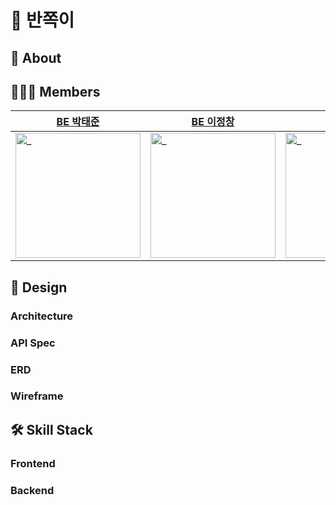<!-- ## Hi there 👋 -->

<!--

**Here are some ideas to get you started:**

🙋‍♀️ A short introduction - what is your organization all about?
🌈 Contribution guidelines - how can the community get involved?
👩‍💻 Useful resources - where can the community find your docs? Is there anything else the community should know?
🍿 Fun facts - what does your team eat for breakfast?
🧙 Remember, you can do mighty things with the power of [Markdown](https://docs.github.com/github/writing-on-github/getting-started-with-writing-and-formatting-on-github/basic-writing-and-formatting-syntax)
-->
# 🦮 반쪽이
## 🙋 About
## 🧑‍🤝‍🧑 Members
| [BE 박태준](https://github.com/jnjeaaaat) | [BE 이정창](https://github.com/nadoran78) | [BE 이태희](https://github.com/eTaphee) | [BE 최성욱](https://github.com/Woogie95) | [FE 양희준](https://github.com/heejuny2) | [FE 유소민](https://github.com/SoMin-Yoo) |
|---|---|---|---|---|---|
|<img src="https://avatars.githubusercontent.com/u/47658862?s=400&v=4" width=200px alt="_"/>|<img src="https://avatars.githubusercontent.com/u/141199772?&v=4" width=200px alt="_"/>|<img src="https://avatars.githubusercontent.com/u/43163409?&v=4" width=200px alt="_"/>|<img src="https://avatars.githubusercontent.com/u/78896254?&v=4" width=200px alt="_"/>|<img src="https://avatars.githubusercontent.com/u/73383550?&v=4" width=200px alt="_"/>|<img src="https://avatars.githubusercontent.com/u/141366284?&v=4" width=200px alt="_"/>|


## 👻 Design
### Architecture
### API Spec
### ERD
###  Wireframe
## 🛠️ Skill Stack
### Frontend
### Backend

